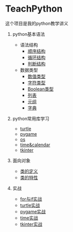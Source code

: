 # TeachPython
这个项目是我的python教学讲义

1. python基本语法
    * 语法结构
        - [顺序结构](primary_class(1-9)/class_03/循环语句.md)
        - [循环结构](primary_class(1-9)/class_03/循环语句.md)
        - [判断结构](primary_class(1-9)/class_04/条件语句.md)
    * 数据类型
        - [数值类型](primary_class(1-9)/class_03/数据类型_01(数值与字符).md)
        - [字符类型](primary_class(1-9)/class_03/数据类型_01(数值与字符).md)
        - [Boolean类型](primary_class(1-9)/class_04/数据类型_02(Boolean).md)
        - [列表](primary_class(1-9)/class_06/列表.md)
        - [元组](primary_class(1-9)/class_07/元组.md)
        - [字典](primary_class(1-9)/class_08/字典.md)
2. python常用库学习
    * [turtle](primary_class(1-9)/class_02/turtle库函数基本使用.md)
    * [pygame](middle_class(10-17)/class_12/pygame简介.md)
    * [os](middle_class(10-17)/class_15/文件操作.md)
    * [time&calendar](middle_class(10-17)/class_16/时间和日期.md)
    * [tkinter](height_class(18-22)/class_19/tkinter介绍.md)
    
3. 面向对象
    * [类的定义](height_class(18-22)/calss_18/面向对象.md)
    * [类的特性](height_class(18-22)/calss_18/对象的特性.md)

4. 实战
    * [for与if实战](primary_class(1-9)/class_05/for循环与if语句的结合使用.md)
    * [turtle实战](middle_class(10-17)/class_11/turtle实战.md)
    * [pygame实战](middle_class(10-17)/class_12/pygame接小球游戏_01.md)
    * [time实战](middle_class(10-17)/class_16/time实战.md)
    * [tkinter实战](height_class(18-22)/class_20/tkinter实战.md)
